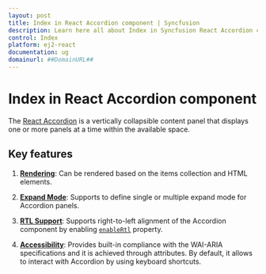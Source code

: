 ```yaml
---
layout: post
title: Index in React Accordion component | Syncfusion
description: Learn here all about Index in Syncfusion React Accordion component of Syncfusion Essential JS 2 and more.
control: Index 
platform: ej2-react
documentation: ug
domainurl: ##DomainURL##
---
```


# Index in React Accordion component

The [React Accordion](https://www.syncfusion.com/react-components/react-accordion) is a vertically collapsible content panel that displays one or more panels at a time within the available space.

## Key features

1. **[Rendering](../accordion/getting-started)**: Can be rendered based on the items collection and HTML elements.

2. **[Expand Mode](../accordion/expand-mode)**: Supports to define single or multiple expand mode for Accordion panels.

3. **[RTL Support](https://ej2.syncfusion.com/react/documentation/api/accordion/#enablertl)**:  Supports right-to-left alignment of the Accordion component by enabling [`enableRtl`](https://ej2.syncfusion.com/react/documentation/api/accordion/#enablertl) property.

4. **[Accessibility](../accordion/accessibility)**: Provides built-in compliance with the WAI-ARIA specifications and it is achieved through attributes. By default, it allows to interact with Accordion by using keyboard shortcuts.